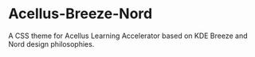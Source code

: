 # Acellus-Breeze-Nord
A CSS theme for Acellus Learning Accelerator based on KDE Breeze and Nord design philosophies. 
